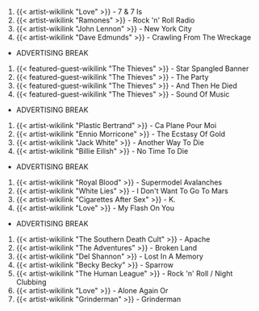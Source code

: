 1. {{< artist-wikilink "Love" >}} - 7 & 7 Is
2. {{< artist-wikilink "Ramones" >}} - Rock 'n' Roll Radio
3. {{< artist-wikilink "John Lennon" >}} - New York City
4. {{< artist-wikilink "Dave Edmunds" >}} - Crawling From The Wreckage

- ADVERTISING BREAK

1. {{< featured-guest-wikilink "The Thieves" >}} - Star Spangled Banner
2. {{< featured-guest-wikilink "The Thieves" >}} - The Party
3. {{< featured-guest-wikilink "The Thieves" >}} - And Then He Died
4. {{< featured-guest-wikilink "The Thieves" >}} - Sound Of Music

- ADVERTISING BREAK

1. {{< artist-wikilink "Plastic Bertrand" >}} - Ca Plane Pour Moi
2. {{< artist-wikilink "Ennio Morricone" >}} - The Ecstasy Of Gold 
3. {{< artist-wikilink "Jack White" >}} - Another Way To Die
4. {{< artist-wikilink "Billie Eilish" >}} - No Time To Die

- ADVERTISING BREAK

1. {{< artist-wikilink "Royal Blood" >}} - Supermodel Avalanches
2. {{< artist-wikilink "White Lies" >}} - I Don't Want To Go To Mars
3. {{< artist-wikilink "Cigarettes After Sex" >}} - K.
4. {{< artist-wikilink "Love" >}} - My Flash On You

- ADVERTISING BREAK

1. {{< artist-wikilink "The Southern Death Cult" >}} - Apache
2. {{< artist-wikilink "The Adventures" >}} - Broken Land
3. {{< artist-wikilink "Del Shannon" >}} - Lost In A Memory
4. {{< artist-wikilink "Becky Becky" >}} - Sparrow
5. {{< artist-wikilink "The Human League" >}} - Rock 'n' Roll / Night Clubbing
6. {{< artist-wikilink "Love" >}} - Alone Again Or
7. {{< artist-wikilink "Grinderman" >}} - Grinderman
